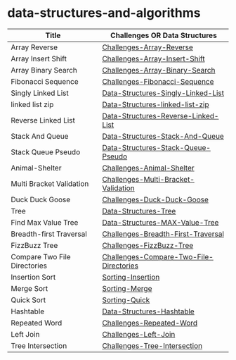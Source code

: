 # data-structures-and-algorithms

| Title | Challenges OR Data Structures|
| ----------- | ----------- |
| Array Reverse |[Challenges-Array-Reverse](Challenges/array-reverse/README.md)|
| Array Insert Shift |[Challenges-Array-Insert-Shift](Challenges/Array-Insert-Shift/README.md)|
| Array Binary Search |[Challenges-Array-Binary-Search](Challenges/Array-Binary-Search/README.md)|
| Fibonacci Sequence |[Challenges-Fibonacci-Sequence](Challenges/Fibonacci-Sequence/README.md)|
| Singly Linked List |[Data-Structures-Singly-Linked-List](Data-Structure/Linked-List/Singly-Linked-List/README.md)|
| linked list zip |[Data-Structures-linked-list-zip](Data-Structure/Linked-List/linked-list-zip/linked-list-zip.md)|
| Reverse Linked List |[Data-Structures-Reverse-Linked-List](Data-Structure/Linked-List/Reverse-Linked-List/Reverse-Linked-List.md)|
| Stack And Queue |[Data-Structures-Stack-And-Queue](Data-Structure/Stack-Queue/README.md)|
| Stack Queue Pseudo |[Data-Structures-Stack-Queue-Pseudo](Data-Structure/Stack-Queue/README2.md)|
| Animal-Shelter |[Challenges-Animal-Shelter](Challenges/Animal-Shelter/README.md)|
| Multi Bracket Validation |[Challenges-Multi-Bracket-Validation](Challenges/Multi-Bracket-Validation/README.md)|
| Duck Duck Goose |[Challenges-Duck-Duck-Goose](Challenges/Duck-Duck-Goose/README.md)|
| Tree |[Data-Structures-Tree](Data-Structure/Tree/README.md)|
| Find Max Value Tree |[Data-Structures-MAX-Value-Tree](Data-Structure/Tree/README2.md)|
| Breadth-first Traversal |[Challenges-Breadth-First-Traversal](Challenges/Breadth-First-Traversal/README.md)|
| FizzBuzz Tree |[Challenges-FizzBuzz-Tree](Challenges/FizzBuzz-Tree/README.md)|
| Compare Two File Directories |[Challenges-Compare-Two-File-Directories](Challenges/Compare-Two-File-Directories/README.md)|
| Insertion Sort |[Sorting-Insertion](Sorting/Insertion-Sort/BLOG.md)|
| Merge Sort |[Sorting-Merge](Sorting/Merge-Sort/BLOG.md)|
| Quick Sort |[Sorting-Quick](Sorting/Quick-Sort/BLOG.md)|
| Hashtable |[Data-Structures-Hashtable](Data-Structure/Hash-Table/README.md)|
| Repeated Word |[Challenges-Repeated-Word](Challenges/Repeated-Word/README.md)|
| Left Join |[Challenges-Left-Join](Challenges/Left-Join/README.md)|
| Tree Intersection |[Challenges-Tree-Intersection](Challenges/Tree_Intersection/README.md)|





